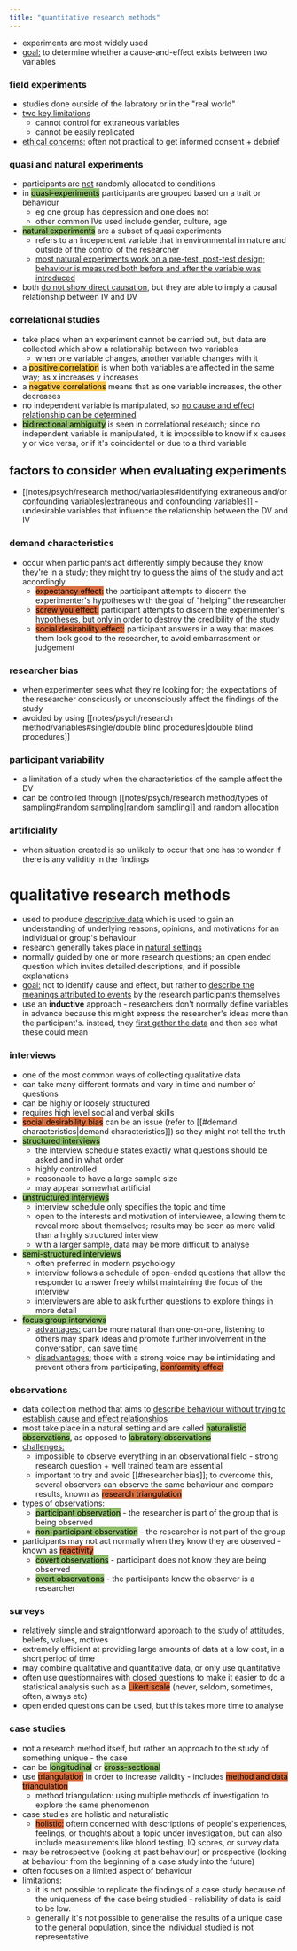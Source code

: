 ```yaml
---
title: "quantitative research methods"
---
```

- experiments are most widely used
- <u>goal:</u> to determine whether a cause-and-effect exists between two variables

### field experiments
- studies done outside of the labratory or in the "real world"
- <u>two key limitations</u>
	- cannot control for extraneous variables
	- cannot be easily replicated
- <u>ethical concerns:</u> often not practical to get informed consent + debrief

### quasi and natural experiments
- participants are <u>not</u> randomly allocated to conditions
- in <mark style="background: #90BE6D;">quasi-experiments</mark> participants are grouped based on a trait or behaviour
	- eg one group has depression and one does not
	- other common IVs used include gender, culture, age
- <mark style="background: #90BE6D;">natural experiments</mark> are a subset of quasi experiments
	- refers to an independent variable that in environmental in nature and outside of the control of the researcher
	- <u>most natural experiments work on a pre-test, post-test design; behaviour is measured both before and after the variable was introduced</u>
- both <u>do not show direct causation</u>, but they are able to imply a causal relationship between IV and DV

### correlational studies
- take place when an experiment cannot be carried out, but data are collected which show a relationship between two variables
	- when one variable changes, another variable changes with it
- a <mark style="background: #F9C74F;">positive correlation</mark> is when both variables are affected in the same way; as x increases y increases
- a <mark style="background: #F9C74F;">negative correlations</mark> means that as one variable increases, the other decreases
- no independent variable is manipulated, so <u>no cause and effect relationship can be determined</u>
- <mark style="background: #90BE6D;">bidirectional ambiguity</mark> is seen in correlational research; since no independent variable is manipulated, it is impossible to know if x causes y or vice versa, or if it's coincidental or due to a third variable

## factors to consider when evaluating experiments
- [[notes/psych/research method/variables#identifying extraneous and/or confounding variables|extraneous and confounding variables]]  - undesirable variables that influence the relationship between the DV and IV
### demand characteristics
 - occur when participants act differently simply because they know they're in a study; they might try to guess the aims of the study and act accordingly
	- <mark style="background: #d96d3f;">expectancy effect:</mark> the participant attempts to discern the experimenter's hypotheses with the goal of "helping" the researcher
	- <mark style="background: #d96d3f;">screw you effect:</mark> participant attempts to discern the experimenter's hypotheses, but only in order to destroy the credibility of the study
	- <mark style="background: #d96d3f;">social desirability effect:</mark> participant answers in a way that makes them look good to the researcher, to avoid embarrassment or judgement
### researcher bias
- when experimenter sees what they're looking for; the expectations of the researcher consciously or unconsciously affect the findings of the study
- avoided by using [[notes/psych/research method/variables#single/double blind procedures|double blind procedures]] 

### participant variability
- a limitation of a study when the characteristics of the sample affect the DV
- can be controlled through [[notes/psych/research method/types of sampling#random sampling|random sampling]] and random allocation

### artificiality
- when situation created is so unlikely to occur that one has to wonder if there is any validitiy in the findings

# qualitative research methods
- used to produce <u>descriptive data</u> which is used to gain an understanding of underlying reasons, opinions, and motivations for an individual or group's behaviour
- research generally takes place in <u>natural settings</u>
- normally guided by one or more research questions; an open ended question which invites detailed descriptions, and if possible explanations
- <u>goal:</u> not to identify cause and effect, but rather to <u>describe the meanings attributed to events</u> by the research participants themselves
- use an **inductive** approach - researchers don't normally define variables in advance because this might express the researcher's ideas more than the participant's. instead, they <u>first gather the data</u> and then see what these could mean

### interviews
- one of the most common ways of collecting qualitative data
- can take many different formats and vary in time and number of questions
- can be highly or loosely structured
- requires high level social and verbal skills
- <mark style="background: #d96d3f;">social desirability bias</mark> can be an issue (refer to [[#demand characteristics|demand characteristics]]) so they might not tell the truth
- <mark style="background: #90BE6D;">structured interviews</mark>
	- the interview schedule states exactly what questions should be asked and in what order
	- highly controlled
	- reasonable to have a large sample size
	- may appear somewhat artificial
- <mark style="background: #90BE6D;">unstructured interviews</mark>
	- interview schedule only specifies the topic and time
	- open to the interests and motivation of interviewee, allowing them to reveal more about themselves; results may be seen as more valid than a highly structured interview
	- with a larger sample, data may be more difficult to analyse
- <mark style="background: #90BE6D;">semi-structured interviews</mark>
	- often preferred in modern psychology
	- interview follows a schedule of open-ended questions that allow the responder to answer freely whilst maintaining the focus of the interview
	- interviewers are able to ask further questions to explore things in more detail
- <mark style="background: #90BE6D;">focus group interviews</mark>
	- <u>advantages:</u> can be more natural than one-on-one, listening to others may spark ideas and promote further involvement in the conversation, can save time
	- <u>disadvantages:</u> those with a strong voice may be intimidating and prevent others from participating, <mark style="background: #d96d3f;">conformity effect</mark> 
### observations
- data collection method that aims to <u>describe behaviour without trying to establish cause and effect relationships</u>
- most take place in a natural setting and are called <mark style="background: #90BE6D;">naturalistic observations</mark>, as opposed to <mark style="background: #90BE6D;">labratory observations</mark>
- <u>challenges:</u>
	- impossible to observe everything in an observational field - strong research question + well trained team are essential
	- important to try and avoid [[#researcher bias]]; to overcome this, several observers can observe the same behaviour and compare results, known as <mark style="background: #d96d3f;">research triangulation</mark>
- types of observations:
	- <mark style="background: #90BE6D;">participant observation</mark> - the researcher is part of the group that is being observed
	- <mark style="background: #90BE6D;">non-participant observation</mark> - the researcher is not part of the group
- participants may not act normally when they know they are observed - known as <mark style="background: #d96d3f;">reactivity</mark>
	- <mark style="background: #90BE6D;">covert observations</mark> - participant does not know they are being observed
	- <mark style="background: #90BE6D;">overt observations</mark> - the participants know the observer is a researcher
### surveys
- relatively simple and straightforward approach to the study of attitudes, beliefs, values, motives
- extremely efficient at providing large amounts of data at a low cost, in a short period of time
- may combine qualitative and quantitative data, or only use quantitative
- often use questionnaires with closed questions to make it easier to do a statistical analysis such as a <mark style="background: #d96d3f;">Likert scale</mark> (never, seldom, sometimes, often, always etc)
- open ended questions can be used, but this takes more time to analyse
### case studies
- not a research method itself, but rather an approach to the study of something unique - the case
- can be <mark style="background: #90BE6D;">longitudinal</mark> or <mark style="background: #90BE6D;">cross-sectional</mark>
- use <mark style="background: #d96d3f;">triangulation</mark> in order to increase validity - includes <mark style="background: #d96d3f;">method and data triangulation</mark>
	- method triangulation: using multiple methods of investigation to explore the same phenomenon
- case studies are holistic and naturalistic
	- <mark style="background: #d96d3f;">holistic:</mark> oftern concerned with descriptions of people's experiences, feelings, or thoughts about a topic under investigation, but can also include measurements like blood testing, IQ scores, or survey data
- may be retrospective (looking at past behaviour) or prospective (looking at behaviour from the beginning of a case study into the future)
- often focuses on a limited aspect of behaviour
- <u>limitations:</u> 
	- it is not possible to replicate the findings of a case study because of the uniqueness of the case being studied - reliability of data is said to be low. 
	- generally it's not possible to generalise the results of a unique case to the general population, since the individual studied is not representative
